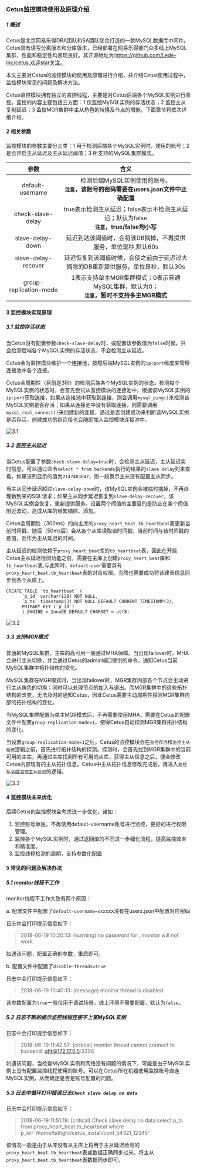 ### Cetus监控模块使用及原理介绍
##### 1 概述
Cetus是北京网易乐得DBA团队和SA团队联合打造的一款MySQL数据库中间件。Cetus具有读写分离版本和分库版本，已经部署在网易乐得部门众多线上MySQL集群，性能和稳定性均表现良好。其开源地址为:https://github.com/Lede-Inc/cetus,欢迎star关注。

本文主要对Cetus的监控模块的使用及原理进行介绍，并介绍Cetus使用过程中，监控模块常见的问题及解决方法。

Cetus监控模块拥有独立的监控线程，主要是对Cetus后端各个MySQL实例进行监控，监控的内容主要包括三方面：1 仅监控MySQL实例的存活状态；2 监控主从复制延迟；3 监控MGR集群中主从角色的转换及节点的增删。下面章节将依次详细介绍。

#### 2 相关参数
监控模块的参数主要分三类：1 用于检测后端各个MySQL实例时，使用的账号；2 是否开启主从延迟及主从延迟阈值；3 所支持的MySQL集群模式。

| 参数      |    含义 |
| :--------: | :--------:|
| default-username  | 检测后端MySQL实例使用的账号。<br><b>`注意`，该账号的密码需要在users.json文件中正确配置 |
| check-slave-delay     |   true表示检测主从延迟；false表示不检测主从延迟；默认为false<br><b>`注意`，true/false均小写 |
| slave-delay-down      |    延迟到达该阈值时，会将该DB摘掉，不再提供服务，单位是秒,默认60s |
| slave-delay-recover      |   延迟恢复到该阈值时候，会使之前由于延迟过大摘除的DB重新提供服务，单位是秒，默认30s |
| group-replication-mode      |   1表示支持单主MGR集群模式；0表示普通MySQL集群，默认为0；<br><b>`注意`，暂时不支持多主MGR模式 |

#### 3 监控模块实现原理
##### 3.1 监控存活状态
当Cetus没有配置参数`check-slave-delay`时，或配置该参数值为`false`时候，只会检测后端各个MySQL实例的存活状态，不会检测主从延迟。

Cetus会为监控模块维护一个连接池，按照后端MySQL实例的`ip:port`维度来管理连接池中各个连接。

Cetus会周期性（目前是3秒）的检测后端各个MySQL实例的状态。检测每个MySQL实例的状态时，会首先尝试从监控模块的连接池中，根据该MySQL实例的`ip:port`获取连接，如果从连接池中获取到连接，则会调用`mysql_ping()`来检测该MySQL实例是否存活；如果从连接池中没有获取连接，则需要调用`mysql_real_connect()`来创建新的连接，通过是否创建成功来判断该MySQL实例是否存活，创建成功的新连接也会随即加入监控模块连接池中。

![3.1](./images/3.1.png)

##### 3.2 监控主从延迟

当Cetus配置了参数`check-slave-delay=true`时，会检测主从延迟，主从延迟实时信息，可以通过命令`select * from backends`执行的结果的`slave delay`列来查看，如果该列显示的值为`2147483647`，则一般表示主从没有配置主从同步。

当主从同步延迟超过`slave-delay-down`时，该MySQL实例会被临时摘掉，不再处理新到来的SQL请求；如果主从同步延迟恢复到`slave-delay-recover`，该MySQL实例会恢复，重新提供服务。设置两个阈值的主要目的是防止在某个阈值附近波动，造成从库的频繁摘除、添加。

Cetus会周期性（300ms）的向主库的`proxy_heart_beat.tb_heartbeat`表更新当前时间戳，随后（50ms后）会从各个从库读取该时间戳，当前时间与该时间戳的差值，则作为主从延迟的时间。

主从延迟的检测依赖于`proxy_heart_beat`库的`tb_heartbeat`表，因此在开启Cetus主从延迟检测功能之前，需要在主库上创建`proxy_heart_beat`库和`tb_heartbeat`表,与此同时，`default-user`需要具有`proxy_heart_beat.tb_heartbeat`表的对应权限。当然也需要成功将该建表信息同步到各个从库上。

```
CREATE TABLE `tb_heartbeat` (
      `p_id` varchar(128) NOT NULL,
      `p_ts` timestamp(3) NOT NULL DEFAULT CURRENT_TIMESTAMP(3),
      PRIMARY KEY (`p_id`)
      ) ENGINE = InnoDB DEFAULT CHARSET = utf8;
```

![3.2](./images/3.2.png)

##### 3.3 支持MGR模式
普通的MySQL集群，主库的高可用一般通过MHA保障。当出现failover时，MHA会进行主从切换，并会通过Cetus的admin端口提供的命令，通知Cetus当前MySQL集群中拓扑结构的变化。

MySQL集群在MGR模式时，当出现failover时，MGR集群内部各个节点会主动进行主从角色的切换；同时可以处理节点的加入与退出。而MGR集群中的这些拓扑结构的改变，无法及时的通知Cetus，因此Cetus需要主动周期性探测MGR集群内部的拓扑结构的变化。

当MySQL集群配置为单主MGR模式后，不再需要使用MHA，需要在Cetus的配置文件中配置`group-replication-mode=1`，使得Cetus自动探测MGR集群拓扑结构的变化。

当设置`group-replication-mode=1`之后，Cetus的监控模块会在`监控存活`和`监控主从延迟`逻辑之前，首先进行拓扑结构的探测。探测时，会首先找到MGR集群中的当前可用的主库，再通过主库找到所有可用的从库，获得主从信息之后，便会修改Cetus内部现有的主从拓扑信息。Cetus中主从拓扑信息修改完成后，再进入`监控存活`或`监控主从延迟`的逻辑。

![3.3](./images/3.3.png)

#### 4 监控模块未来优化
后续Cetus的监控模块会考虑进一步优化，诸如：

1. 监控账号单独，不再使用default-username账号进行监控，更好的进行权限管理。
2. 监控各个MySQL实例时，通过返回值的不同进一步细化流程，提高监控效率和精准度。
3. 监控线程检测的周期，支持参数化配置


#### 5 常见的问题及解决办法
##### 5.1 monitor线程不工作
monitor线程不工作大致有两个原因：

a. 配置文件中配置了`default-username=xxx`xxx没有在users.json中配置对应密码

日志中会打印提示信息如下：

> 2018-06-19 10:20:13: (warning) no password for , monitor will not work

如遇该问题，配置正确的参数，重启即可。

b. 配置文件中配置了`disable-threads=true`

日志中会打印提示信息如下：

> 2018-06-19 10:40:13: (message) monitor thread is disabled

该参数配置为`true`一般仅用于调试场景，线上环境不需要配置，默认为`false`。

##### 5.2 日志不断的提示监控线程连接不上某MySQL实例

日志中会打印提示信息如下：

> 2018-06-19 11:42:57: (critical) monitor thread cannot connect to backend: ght@172.17.0.5:3306

如遇该问题，当检查MySQL实例和网络没有问题的情况下，可能是由于MySQL实例上没有配置监控线程使用的账号。可以在Cetus所在机器使用监控账号直连MySQL实例，从而确定是否是账号配置的问题。

##### 5.3 日志中循环打印错误日志`Check slave delay no data`

日志中会打印提示信息如下：

> 2018-06-19 11:51:19: (critical) Check slave delay no data:select p\_ts from proxy\_heart\_beat.tb\_heartbeat where p\_id='/home/tsthght/cetus_install/conf\_54321\_12345'

该情况一般是由于从库没有从主库上将用于主从延迟检测的`proxy_heart_beat.tb_heartbeat`表或数据正确同步过来。将主从`proxy_heart_beat.tb_heartbeat`表数据同步即可。







